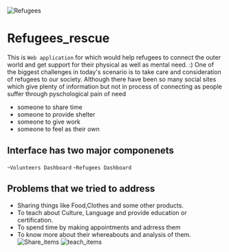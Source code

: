 ![Refugees](https://github.com/suhaas-livcd/Refugees_rescue/blob/8640c86351d42660593df73997947487439747f9/refugee-getty.jpg)
# Refugees_rescue
This is `Web application` for which would help refugees to connect the outer world and get support for their physical as well as mental need. :)
  One of the biggest challenges in today's scenario is to take care and consideration of refugees to our society. Although there have been so many social sites which give plenty of information but not in process of connecting as people suffer through pyschological pain of need 
  - someone to share time
  - someone to provide shelter
  - someone to give work
  - someone to feel as their own
  
## Interface has two major componenets
  -`Volunteers Dashboard`
  -`Refugees Dashboard`
## Problems that we tried to address
  - Sharing things like Food,Clothes and some other products.
  - To teach about Culture, Language and provide education or certification.
  - To spend time by making appointments and adrress them
  - To know more about their whereabouts and analysis of them.
  ![Share_items](https://raw.githubusercontent.com/suhaas-livcd/Refugees_rescue/master/ProjectScreenshots/Share.png)
  ![teach_items](https://raw.githubusercontent.com/suhaas-livcd/Refugees_rescue/master/ProjectScreenshots/Teach.png)
